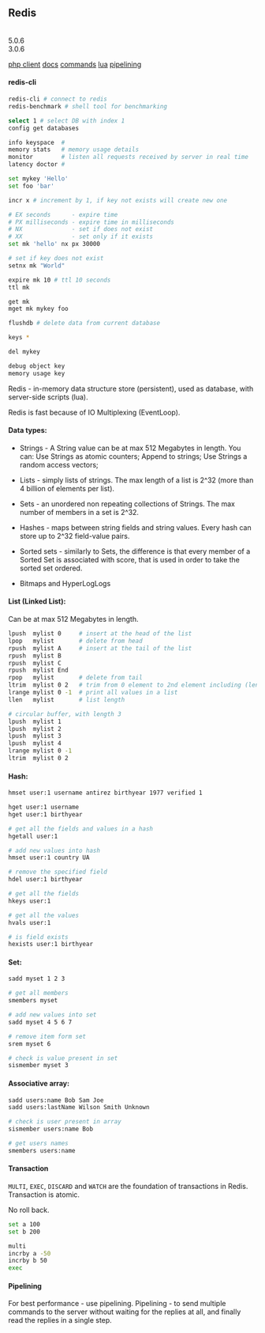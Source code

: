 Redis
-
<br>5.0.6
<br>3.0.6

[php client](https://github.com/phpredis/phpredis)
[docs](https://redis.io/documentation)
[commands](https://redis.io/commands)
[lua](https://redis.io/commands/eval)
[pipelining](https://redis.io/topics/pipelining)

#### redis-cli

````sh
redis-cli # connect to redis
redis-benchmark # shell tool for benchmarking
````

````sh
select 1 # select DB with index 1
config get databases

info keyspace  #
memory stats   # memory usage details
monitor        # listen all requests received by server in real time
latency doctor #

set mykey 'Hello'
set foo 'bar'

incr x # increment by 1, if key not exists will create new one

# EX seconds      - expire time
# PX milliseconds - expire time in milliseconds
# NX              - set if does not exist
# XX              - set only if it exists
set mk 'hello' nx px 30000

# set if key does not exist
setnx mk "World"

expire mk 10 # ttl 10 seconds
ttl mk

get mk
mget mk mykey foo

flushdb # delete data from current database

keys *

del mykey

debug object key
memory usage key
````

Redis - in-memory data structure store (persistent), used as database,
with server-side scripts (lua).

Redis is fast because of IO Multiplexing (EventLoop).

#### Data types:

* Strings - A String value can be at max 512 Megabytes in length.
You can:
Use Strings as atomic counters;
Append to strings;
Use Strings a random access vectors;

* Lists - simply lists of strings.
The max length of a list is 2^32 (more than 4 billion of elements per list).

* Sets - an unordered non repeating collections of Strings.
The max number of members in a set is 2^32.

* Hashes - maps between string fields and string values.
Every hash can store up to 2^32 field-value pairs.

* Sorted sets - similarly to Sets,
the difference is that every member of a Sorted Set is associated with score,
that is used in order to take the sorted set ordered.

* Bitmaps and HyperLogLogs

#### List (Linked List):

Can be at max 512 Megabytes in length.

````sh
lpush  mylist 0     # insert at the head of the list
lpop   mylist       # delete from head
rpush  mylist A     # insert at the tail of the list
rpush  mylist B
rpush  mylist C
rpush  mylist End
rpop   mylist       # delete from tail
ltrim  mylist 0 2   # trim from 0 element to 2nd element including (length will be 3)
lrange mylist 0 -1  # print all values in a list
llen   mylist       # list length

# circular buffer, with length 3
lpush  mylist 1
lpush  mylist 2
lpush  mylist 3
lpush  mylist 4
lrange mylist 0 -1
ltrim  mylist 0 2
````

#### Hash:

````sh
hmset user:1 username antirez birthyear 1977 verified 1

hget user:1 username
hget user:1 birthyear

# get all the fields and values in a hash
hgetall user:1

# add new values into hash
hmset user:1 country UA

# remove the specified field
hdel user:1 birthyear

# get all the fields
hkeys user:1

# get all the values
hvals user:1

# is field exists
hexists user:1 birthyear
````

#### Set:

````sh
sadd myset 1 2 3

# get all members
smembers myset

# add new values into set
sadd myset 4 5 6 7

# remove item form set
srem myset 6

# check is value present in set
sismember myset 3
````

#### Associative array:

````sh
sadd users:name Bob Sam Joe
sadd users:lastName Wilson Smith Unknown

# check is user present in array
sismember users:name Bob

# get users names
smembers users:name
````

#### Transaction

`MULTI`, `EXEC`, `DISCARD` and `WATCH` are the foundation of transactions in Redis.
Transaction is atomic.

No roll back.

````sh
set a 100
set b 200

multi
incrby a -50
incrby b 50
exec
````

#### Pipelining

For best performance - use pipelining.
Pipelining - to send multiple commands to the server without waiting for the replies at all,
and finally read the replies in a single step.
